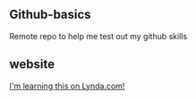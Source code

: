 ## Github-basics
Remote repo to help me test out my github skills

## website
[I'm learning this on Lynda.com!](http://lynda.com)
